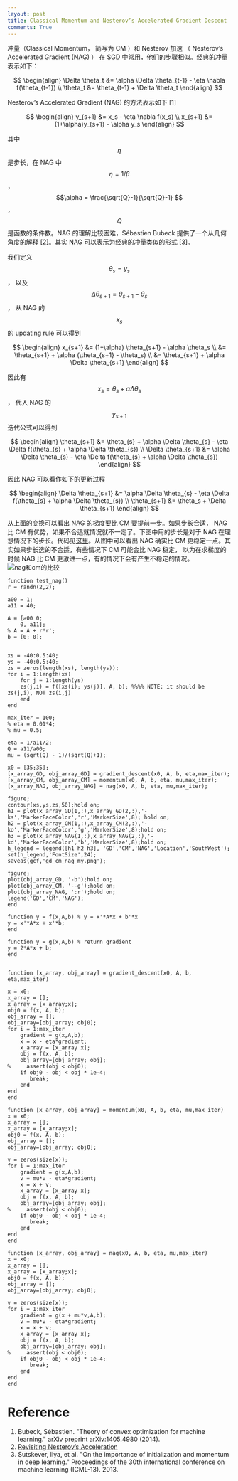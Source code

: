 ```yaml
---
layout: post
title: Classical Momentum and Nesterov’s Accelerated Gradient Descent
comments: True
---
```


冲量（Classical Momentum， 简写为 CM ）和 Nesterov 加速 （ Nesterov’s Accelerated Gradient (NAG) ） 在 SGD 中常用，他们的步骤相似。经典的冲量表示如下：

$$
\begin{align}
\Delta \theta_t &= \alpha \Delta \theta_{t-1} - \eta \nabla f(\theta_{t-1}) \\
\theta_t &= \theta_{t-1} + \Delta \theta_t
\end{align}
$$

Nesterov’s Accelerated Gradient (NAG) 的方法表示如下 [1]

$$
\begin{align}
y_{s+1} &= x_s - \eta \nabla f(x_s) \\
x_{s+1} &= (1+\alpha)y_{s+1} - \alpha y_s
\end{align}
$$

其中 $$ \eta $$ 是步长，在 NAG 中 $$ \eta = 1/\beta$$， $$\alpha = \frac{\sqrt{Q}-1}{\sqrt{Q}-1} $$， $$ Q$$ 是函数的条件数。NAG 的理解比较困难，Sébastien Bubeck 提供了一个从几何角度的解释 [2]。其实 NAG 可以表示为经典的冲量类似的形式 [3]。


我们定义 $$ \theta_s = y_s$$， 以及 $$ \Delta \theta_{s+1} = \theta_{s+1} - \theta_s$$， 从 NAG 的 $$ x_s$$ 的 updating rule 可以得到

$$
\begin{align}
x_{s+1} &= (1+\alpha) \theta_{s+1} - \alpha \theta_s \\
&= \theta_{s+1} + \alpha (\theta_{s+1} - \theta_s) \\
&= \theta_{s+1} + \alpha \Delta \theta_{s+1}
\end{align}
$$

因此有 $$x_{s} = \theta_{s} + \alpha \Delta \theta_{s}$$， 代入 NAG 的 $$ y_{s+1}$$ 迭代公式可以得到

$$
\begin{align}
 \theta_{s+1} &= \theta_{s} + \alpha \Delta \theta_{s} - \eta \Delta f(\theta_{s} + \alpha \Delta \theta_{s}) \\
 \Delta \theta_{s+1} &= \alpha \Delta \theta_{s} - \eta \Delta f(\theta_{s} + \alpha \Delta \theta_{s})
\end{align}
$$

因此 NAG 可以看作如下的更新过程

$$
\begin{align}
\Delta \theta_{s+1} &= \alpha \Delta \theta_{s} - \eta \Delta f(\theta_{s} + \alpha \Delta \theta_{s}) \\
\theta_{s+1} &=  \theta_s + \Delta \theta_{s+1} 
\end{align}
$$

从上面的变换可以看出 NAG 的梯度要比 CM 要提前一步。如果步长合适， NAG 比 CM 有优势，如果不合适就情况就不一定了。下图中用的步长是对于 NAG 在理想情况下的步长。代码见[这里](https://gist.github.com/cswhjiang/676b410a975b65761e8d)。从图中可以看出 NAG 确实比 CM 更稳定一点。其实如果步长选的不合适，有些情况下 CM 可能会比 NAG 稳定， 以为在求梯度的时候 NAG 比 CM 更激进一点，有的情况下会有产生不稳定的情况。
![nag和cm的比较](/figures/gd_cm_nag_my.png)




	function test_nag()
	r = randn(2,2);

	a00 = 1;
	a11 = 40;

	A = [a00 0;
	    0, a11];
	% A = A + r*r';
	b = [0; 0];


	xs = -40:0.5:40;
	ys = -40:0.5:40;
	zs = zeros(length(xs), length(ys));
	for i = 1:length(xs)
	    for j = 1:length(ys)
		zs(j,i) = f([xs(i); ys(j)], A, b); %%%% NOTE: it should be zs(j,i), NOT zs(i,j)
	    end
	end

	max_iter = 100;
	% eta = 0.01*4;
	% mu = 0.5;

	eta = 1/a11/2;
	Q = a11/a00;
	mu = (sqrt(Q) - 1)/(sqrt(Q)+1);

	x0 = [35;35];
	[x_array_GD, obj_array_GD] = gradient_descent(x0, A, b, eta,max_iter);
	[x_array_CM, obj_array_CM] = momentum(x0, A, b, eta, mu,max_iter);
	[x_array_NAG, obj_array_NAG] = nag(x0, A, b, eta, mu,max_iter);
	 
	figure;
	contour(xs,ys,zs,50);hold on;
	h1 = plot(x_array_GD(1,:),x_array_GD(2,:),'-ks','MarkerFaceColor','r','MarkerSize',8); hold on;
	h2 = plot(x_array_CM(1,:),x_array_CM(2,:),'-ko','MarkerFaceColor','g','MarkerSize',8);hold on;
	h3 = plot(x_array_NAG(1,:),x_array_NAG(2,:),'-kd','MarkerFaceColor','b','MarkerSize',8);hold on;
	h_legend = legend([h1 h2 h3], 'GD','CM','NAG','Location','SouthWest');
	set(h_legend,'FontSize',24);
	saveas(gcf,'gd_cm_nag_my.png');

	figure;
	plot(obj_array_GD, '-b');hold on;
	plot(obj_array_CM, '--g');hold on;
	plot(obj_array_NAG, ':r');hold on;
	legend('GD','CM','NAG');
	end

	function y = f(x,A,b) % y = x'*A*x + b'*x
	y = x'*A*x + x'*b;
	end

	function y = g(x,A,b) % return gradient
	y = 2*A*x + b;
	end


	function [x_array, obj_array] = gradient_descent(x0, A, b, eta,max_iter)

	x = x0;
	x_array = [];
	x_array = [x_array;x];
	obj0 = f(x, A, b);
	obj_array = [];
	obj_array=[obj_array; obj0];
	for i = 1:max_iter
	    gradient = g(x,A,b);
	    x = x - eta*gradient;
	    x_array = [x_array x];
	    obj = f(x, A, b);
	    obj_array=[obj_array; obj];
	%     assert(obj < obj0);
	    if obj0 - obj < obj * 1e-4;
	       break; 
	    end
	end
	end

	function [x_array, obj_array] = momentum(x0, A, b, eta, mu,max_iter)
	x = x0;
	x_array = [];
	x_array = [x_array;x];
	obj0 = f(x, A, b);
	obj_array = [];
	obj_array=[obj_array; obj0];

	v = zeros(size(x));
	for i = 1:max_iter
	    gradient = g(x,A,b);
	    v = mu*v - eta*gradient;
	    x = x + v;
	    x_array = [x_array x];
	    obj = f(x, A, b);
	    obj_array=[obj_array; obj];
	%     assert(obj < obj0);
	    if obj0 - obj < obj * 1e-4;
	       break; 
	    end
	end
	end

	function [x_array, obj_array] = nag(x0, A, b, eta, mu,max_iter)
	x = x0;
	x_array = [];
	x_array = [x_array;x];
	obj0 = f(x, A, b);
	obj_array = [];
	obj_array=[obj_array; obj0];

	v = zeros(size(x));
	for i = 1:max_iter
	    gradient = g(x + mu*v,A,b);
	    v = mu*v - eta*gradient;
	    x = x + v;
	    x_array = [x_array x];
	    obj = f(x, A, b);
	    obj_array=[obj_array; obj];
	%     assert(obj < obj0);
	    if obj0 - obj < obj * 1e-4;
	       break; 
	    end
	end
	end



# Reference
1. Bubeck, Sébastien. "Theory of convex optimization for machine learning." arXiv preprint arXiv:1405.4980 (2014).
2. [Revisiting Nesterov’s Acceleration](https://blogs.princeton.edu/imabandit/2015/06/30/revisiting-nesterovs-acceleration/)
3. Sutskever, Ilya, et al. "On the importance of initialization and momentum in deep learning." Proceedings of the 30th international conference on machine learning (ICML-13). 2013.
